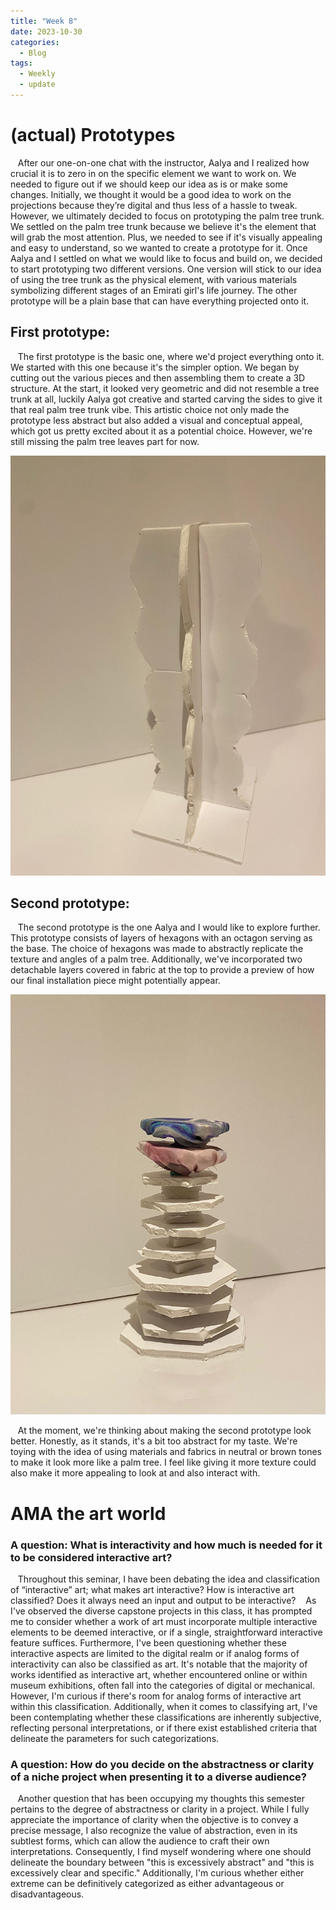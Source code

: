 ```yaml
---
title: "Week 8"
date: 2023-10-30
categories:
  - Blog
tags:
  - Weekly
  - update
---
```


# (actual) Prototypes 
   After our one-on-one chat with the instructor, Aalya and I realized how crucial it is to zero in on the specific element we want to work on. We needed to figure out if we should keep our idea as is or make some changes. Initially, we thought it would be a good idea to work on the projections because they’re digital and thus less of a hassle to tweak. However, we ultimately decided to focus on prototyping the palm tree trunk. We settled on the palm tree trunk because we believe it's the element that will grab the most attention. Plus, we needed to see if it's visually appealing and easy to understand, so we wanted to create a prototype for it. Once Aalya and I settled on what we would like to focus and build on, we decided to start prototyping two different versions. One version will stick to our idea of using the tree trunk as the physical element, with various materials symbolizing different stages of an Emirati girl's life journey. The other prototype will be a plain base that can have everything projected onto it.


## First prototype:

     The first prototype is the basic one, where we'd project everything onto it. We started with this one because it's the simpler option. We began by cutting out the various pieces and then assembling them to create a 3D structure. At the start, it looked very geometric and did not resemble a tree trunk at all, luckily Aalya got creative and started carving the sides to give it that real palm tree trunk vibe. This artistic choice not only made the prototype less abstract but also added a visual and conceptual appeal, which got us pretty excited about it as a potential choice. However, we're still missing the palm tree leaves part for now.

![](/assets/images/prototype1.jpeg)



## Second prototype:
     The second prototype is the one Aalya and I would like to explore further. This prototype consists of layers of hexagons with an octagon serving as the base. The choice of hexagons was made to abstractly replicate the texture and angles of a palm tree. Additionally, we've incorporated two detachable layers covered in fabric at the top to provide a preview of how our final installation piece might potentially appear.

![](/assets/images/prototype2.jpeg)

   At the moment, we're thinking about making the second prototype look better. Honestly, as it stands, it's a bit too abstract for my taste. We're toying with the idea of using materials and fabrics in neutral or brown tones to make it look more like a palm tree. I feel like giving it more texture could also make it more appealing to look at and also interact with. 



# AMA the art world

### A question: What is interactivity and how much is needed for it to be considered interactive art?

   Throughout this seminar, I have been debating the idea and classification of “interactive” art; what makes art interactive? How is interactive art classified? Does it always need an input and output to be interactive? 
   As I've observed the diverse capstone projects in this class, it has prompted me to consider whether a work of art must incorporate multiple interactive elements to be deemed interactive, or if a single, straightforward interactive feature suffices. Furthermore, I've been questioning whether these interactive aspects are limited to the digital realm or if analog forms of interactivity can also be classified as art.
It's notable that the majority of works identified as interactive art, whether encountered online or within museum exhibitions, often fall into the categories of digital or mechanical. However, I'm curious if there's room for analog forms of interactive art within this classification. Additionally, when it comes to classifying art, I've been contemplating whether these classifications are inherently subjective, reflecting personal interpretations, or if there exist established criteria that delineate the parameters for such categorizations.


### A question: How do you decide on the abstractness or clarity of a niche project when presenting it to a diverse audience?

   Another question that has been occupying my thoughts this semester pertains to the degree of abstractness or clarity in a project. While I fully appreciate the importance of clarity when the objective is to convey a precise message, I also recognize the value of abstraction, even in its subtlest forms, which can allow the audience to craft their own interpretations. Consequently, I find myself wondering where one should delineate the boundary between "this is excessively abstract" and "this is excessively clear and specific." Additionally, I'm curious whether either extreme can be definitively categorized as either advantageous or disadvantageous.

